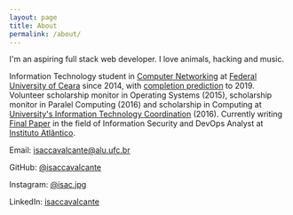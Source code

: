 ```yaml
---
layout: page
title: About
permalink: /about/
---
```


I'm an aspiring full stack web developer. I love animals, hacking and music.

Information Technology student in [Computer Networking](http://www.quixada.ufc.br/2016/03/17/curso-de-redes-de-computadores-homenageado/) at [Federal University of Ceara](http://ufc.br/) since 2014, with [completion prediction](https://www.dropbox.com/s/666a5lhws6rjnrm/historico_367957.pdf?dl=0) to 2019. Volunteer scholarship monitor in Operating Systems (2015), scholarship monitor in Paralel Computing (2016) and scholarship in Computing at [University's Information Technology Coordination](http://cti.quixada.ufc.br/) (2016). Currently writing [Final Paper](https://github.com/isaccavalcante/tcc) in the field of Information Security and DevOps Analyst at [Instituto Atlântico](http://www.atlantico.com.br).

Email: [isaccavalcante@alu.ufc.br](mailto:isaccavalcante@alu.ufc.br)

GitHub: [@isaccavalcante](https://github.com/isaccavalcante)

Instagram: [@isac.jpg](https://instagram.com/isac.jpg)

LinkedIn: [isaccavalcante](https://linkedin.com/in/isaccavalcante)


